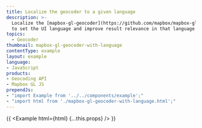```yaml
---
title: Localize the geocoder to a given language
description: >-
  Localize the [mapbox-gl-geocoder](https://github.com/mapbox/mapbox-gl-geocoder)
  to set the UI language and improve result relevance in that language.
topics:
  - Geocoder
thumbnail: mapbox-gl-geocoder-with-language
contentType: example
layout: example
language:
- JavaScript
products:
- Geocoding API
- Mapbox GL JS
prependJs:
- "import Example from '../../components/example';"
- "import html from './mapbox-gl-geocoder-with-language.html';"
---
```


{{ <Example html={html} {...this.props} /> }}
